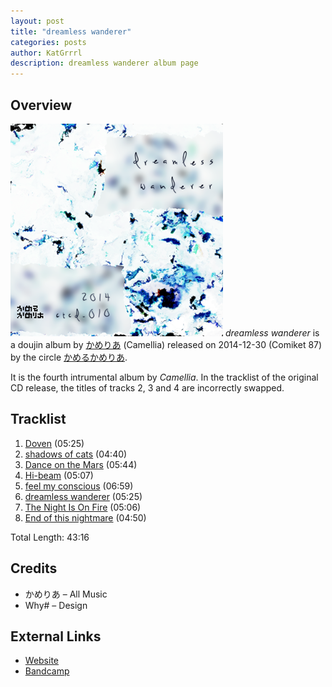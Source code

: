```yaml
---
layout: post
title: "dreamless wanderer"
categories: posts
author: KatGrrrl
description: dreamless wanderer album page
---
```


## Overview

![CTCD-010](/assets/images/CTCD-010.png)
*dreamless wanderer* is a doujin album by [かめりあ](/_articles/camellia.md) (Camellia) released on 2014-12-30 (Comiket 87) by the circle [かめるかめりあ](#).

It is the fourth intrumental album by *Camellia*. In the tracklist of the original CD release, the titles of tracks 2, 3 and 4 are incorrectly swapped.

## Tracklist

1. [Doven](#) (05:25)
2. [shadows of cats](#) (04:40)
3. [Dance on the Mars](#) (05:44)
4. [Hi-beam](#) (05:07)
5. [feel my conscious](#) (06:59)
6. [dreamless wanderer](#) (05:25)
7. [The Night Is On Fire](#) (05:06)
8. [End of this nightmare](#) (04:50)

Total Length: 43:16

## Credits

* かめりあ – All Music
* Why# – Design

## External Links

* [Website](https://cametek.jp/dwep/)
* [Bandcamp](https://cametek.bandcamp.com/album/dreamless-wanderer)
